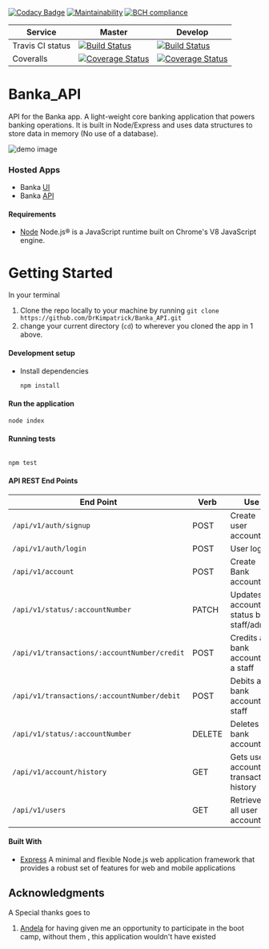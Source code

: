 [![Codacy Badge](https://api.codacy.com/project/badge/Grade/8f95f225d4c94ab0b7f4d922dcdd4871)](https://www.codacy.com/app/DrKimpatrick/Banka_API?utm_source=github.com&utm_medium=referral&utm_content=DrKimpatrick/Banka_API&utm_campaign=Badge_Grade) [![Maintainability](https://api.codeclimate.com/v1/badges/7785b47cc7abf23bf8c2/maintainability)](https://codeclimate.com/github/DrKimpatrick/Banka_API/maintainability) [![BCH compliance](https://bettercodehub.com/edge/badge/DrKimpatrick/Banka_API?branch=develop)](https://bettercodehub.com/)

| Service          | Master                                                                                                                                                                   | Develop                                                                                                                                                                    |
| ---------------- | ------------------------------------------------------------------------------------------------------------------------------------------------------------------------ | -------------------------------------------------------------------------------------------------------------------------------------------------------------------------- |
| Travis CI status | [![Build Status](https://travis-ci.org/DrKimpatrick/Banka_API.svg?branch=master)](https://travis-ci.org/DrKimpatrick/Banka_API)                                          | [![Build Status](https://travis-ci.org/DrKimpatrick/Banka_API.svg?branch=develop)](https://travis-ci.org/DrKimpatrick/Banka_API)                                           |
| Coveralls        | [![Coverage Status](https://coveralls.io/repos/github/DrKimpatrick/Banka_API/badge.svg?branch=master)](https://coveralls.io/github/DrKimpatrick/Banka_API?branch=master) | [![Coverage Status](https://coveralls.io/repos/github/DrKimpatrick/Banka_API/badge.svg?branch=develop)](https://coveralls.io/github/DrKimpatrick/Banka_API?branch=develop) |

# Banka_API

API for the Banka app. A light-weight core banking application that powers banking operations. It is built in Node/Express and uses data structures to store data in memory (No use of a database).

![demo image](demo.gif "Demo")

### Hosted Apps

- Banka [UI](https://drkimpatrick.github.io/Banka/UI/)
- Banka [API](https://bankaapi.herokuapp.com/)

#### Requirements

- [Node](https://nodejs.org/en/) Node.js® is a JavaScript runtime built on Chrome's V8 JavaScript engine.

# Getting Started

In your terminal

1. Clone the repo locally to your machine by running `git clone https://github.com/DrKimpatrick/Banka_API.git`
2. change your current directory (`cd`) to wherever you cloned the app in 1 above.

#### Development setup

- Install dependencies
  ```bash
  npm install
  ```

#### Run the application

```bash
node index
```

#### Running tests

```bash

npm test

```

#### API REST End Points

| End Point                                    | Verb   | Use                                   |
| -------------------------------------------- | ------ | ------------------------------------- |
| `/api/v1/auth/signup`                        | POST   | Create user account                   |
| `/api/v1/auth/login`                         | POST   | User login                            |
| `/api/v1/account`                            | POST   | Create Bank account                   |
| `/api/v1/status/:accountNumber`              | PATCH  | Updates account status by staff/admin |
| `/api/v1/transactions/:accountNumber/credit` | POST   | Credits a bank account by a staff     |
| `/api/v1/transactions/:accountNumber/debit`  | POST   | Debits a bank account by staff        |
| `/api/v1/status/:accountNumber`              | DELETE | Deletes a bank account                |
| `/api/v1/account/history`                    | GET    | Gets user account transaction history |
| `/api/v1/users`                              | GET    | Retrieves all user accounts           |

#### Built With

- [Express](https://expressjs.com/) A minimal and flexible Node.js web application framework that provides a robust set of features for web and mobile applications

## Acknowledgments

A Special thanks goes to

1. [Andela](https://andela.com/) for having given me an opportunity to participate in the boot camp, without them , this application wouldn't have existed
